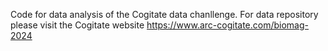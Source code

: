 Code for data analysis of the Cogitate data chanllenge. 
For data repository please visit the Cogitate website https://www.arc-cogitate.com/biomag-2024
